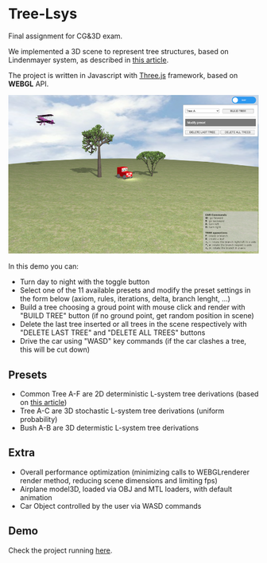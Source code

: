 # Tree-Lsys

Final assignment for CG&3D exam.

We implemented a 3D scene to represent tree structures, based on Lindenmayer system, as described in [this article](http://algorithmicbotany.org/papers/abop/abop-ch1.pdf). 


The project is written in Javascript with [Three.js](https://threejs.org/) framework, based on 
**WEBGL** API. 

![](demo/demo.png)

In this demo you can:
  - Turn day to night with the toggle button
  - Select one of the 11 available presets and modify the preset settings in the form below (axiom, rules, iterations, delta, branch lenght, ...)
  - Build a tree choosing a groud point with mouse click and render with "BUILD TREE" button (if no ground point, get random position in scene)
  - Delete the last tree inserted or all trees in the scene respectively with "DELETE LAST TREE" and "DELETE ALL TREES" buttons
  - Drive the car using "WASD" key commands (if the car clashes a tree, this will be cut down)


## Presets
- Common Tree A-F are 2D deterministic L-system tree derivations (based on [this article](http://algorithmicbotany.org/papers/abop/abop-ch1.pdf))
- Tree A-C are 3D stochastic L-system tree derivations (uniform probability) 
- Bush A-B are 3D determistic L-system tree derivations 


## Extra
- Overall performance optimization (minimizing calls to WEBGLrenderer render method, reducing scene dimensions and limiting fps)
- Airplane model3D, loaded via OBJ and MTL loaders, with default animation
- Car Object controlled by the user via WASD commands


## Demo
Check the project running [here](https://alessandraalf.github.io/Tree-Lsys).
